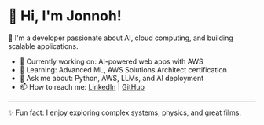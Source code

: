# 👋 Hi, I'm Jonnoh!

🚀 I'm a developer passionate about AI, cloud computing, and building scalable applications.

- 🔭 Currently working on: AI-powered web apps with AWS
- 🌱 Learning: Advanced ML, AWS Solutions Architect certification
- 💬 Ask me about: Python, AWS, LLMs, and AI deployment
- 📫 How to reach me: [LinkedIn](https://www.linkedin.com/in/your-profile) | [GitHub](https://github.com/jonnoh)

---
✨ Fun fact: I enjoy exploring complex systems, physics, and great films.
